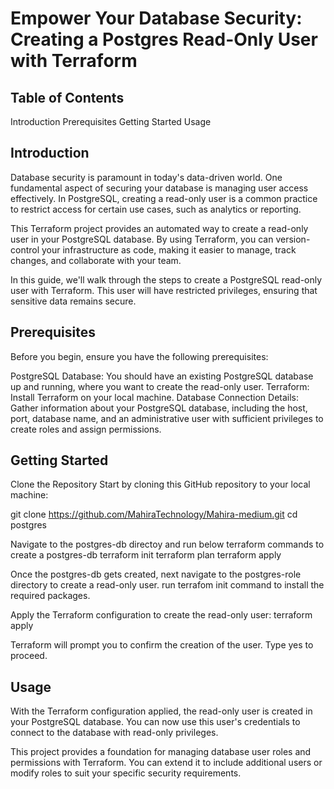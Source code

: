 #                                                      Empower Your Database Security: Creating a Postgres Read-Only User with Terraform

## Table of Contents
Introduction
Prerequisites
Getting Started
Usage

## Introduction
Database security is paramount in today's data-driven world. One fundamental aspect of securing your database is managing user access effectively. In PostgreSQL, creating a read-only user is a common practice to restrict access for certain use cases, such as analytics or reporting.

This Terraform project provides an automated way to create a read-only user in your PostgreSQL database. By using Terraform, you can version-control your infrastructure as code, making it easier to manage, track changes, and collaborate with your team.

In this guide, we'll walk through the steps to create a PostgreSQL read-only user with Terraform. This user will have restricted privileges, ensuring that sensitive data remains secure.

## Prerequisites
Before you begin, ensure you have the following prerequisites:

PostgreSQL Database: You should have an existing PostgreSQL database up and running, where you want to create the read-only user.
Terraform: Install Terraform on your local machine.
Database Connection Details: Gather information about your PostgreSQL database, including the host, port, database name, and an administrative user with sufficient privileges to create roles and assign permissions.

## Getting Started
Clone the Repository
Start by cloning this GitHub repository to your local machine:

git clone https://github.com/MahiraTechnology/Mahira-medium.git
cd postgres

Navigate to the postgres-db directoy and run below terraform commands to create a postgres-db
terraform init
terraform plan
terraform apply

Once the postgres-db gets created, next navigate to the postgres-role directory to create a read-only user.
run terrafom init command to install the required packages.

Apply the Terraform configuration to create the read-only user:
terraform apply

Terraform will prompt you to confirm the creation of the user. Type yes to proceed.

## Usage
With the Terraform configuration applied, the read-only user is created in your PostgreSQL database. You can now use this user's credentials to connect to the database with read-only privileges.

This project provides a foundation for managing database user roles and permissions with Terraform. You can extend it to include additional users or modify roles to suit your specific security requirements.